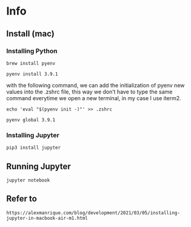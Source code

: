 # Info

## Install (mac)

### Installing Python

```
brew install pyenv 
```

```
pyenv install 3.9.1
```

with the following command, we can add the initialization of pyenv new values into the .zshrc file, this way we don’t have to type the same command everytime we open a new terminal, in my case I use iterm2.

```
echo 'eval "$(pyenv init -)"' >> .zshrc
```

```
pyenv global 3.9.1
```

### Installing Jupyter

```
pip3 install jupyter
```

## Running Jupyter

```
jupyter notebook
```

## Refer to

```https://alexmanrique.com/blog/development/2021/03/05/installing-jupyter-in-macbook-air-m1.html```